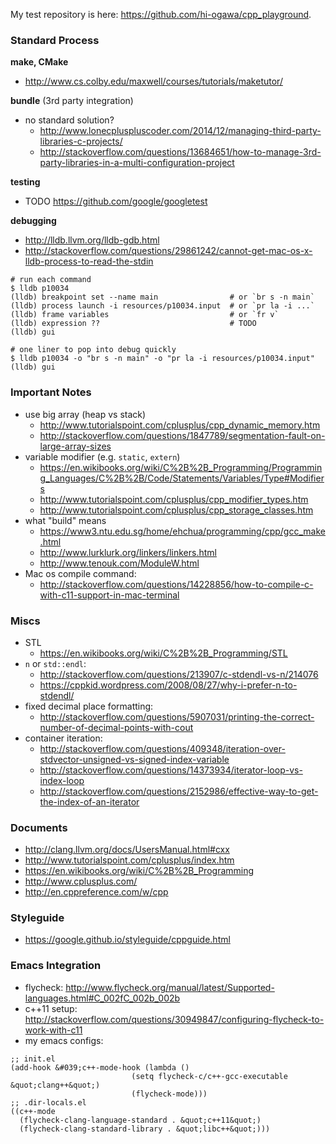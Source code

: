<!--
{
  "title": "C++ Starter",
  "date": "2016-03-16T03:34:58.000Z",
  "category": "",
  "tags": [
    "c"
  ],
  "draft": false
}
-->

My test repository is here: https://github.com/hi-ogawa/cpp_playground.

### Standard Process

__make, CMake__

- http://www.cs.colby.edu/maxwell/courses/tutorials/maketutor/

__bundle__ (3rd party integration)

- no standard solution?
  - http://www.lonecpluspluscoder.com/2014/12/managing-third-party-libraries-c-projects/
  - http://stackoverflow.com/questions/13684651/how-to-manage-3rd-party-libraries-in-a-multi-configuration-project

__testing__

- TODO https://github.com/google/googletest

__debugging__

- http://lldb.llvm.org/lldb-gdb.html
- http://stackoverflow.com/questions/29861242/cannot-get-mac-os-x-lldb-process-to-read-the-stdin
```
# run each command
$ lldb p10034
(lldb) breakpoint set --name main                # or `br s -n main`
(lldb) process launch -i resources/p10034.input  # or `pr la -i ...`
(lldb) frame variables                           # or `fr v`
(lldb) expression ??                             # TODO
(lldb) gui

# one liner to pop into debug quickly
$ lldb p10034 -o "br s -n main" -o "pr la -i resources/p10034.input"
(lldb) gui
```


### Important Notes

- use big array (heap vs stack)
  - http://www.tutorialspoint.com/cplusplus/cpp_dynamic_memory.htm
  - http://stackoverflow.com/questions/1847789/segmentation-fault-on-large-array-sizes
- variable modifier (e.g. `static`, `extern`)
  - https://en.wikibooks.org/wiki/C%2B%2B_Programming/Programming_Languages/C%2B%2B/Code/Statements/Variables/Type#Modifiers
  - http://www.tutorialspoint.com/cplusplus/cpp_modifier_types.htm
  - http://www.tutorialspoint.com/cplusplus/cpp_storage_classes.htm
- what "build" means
  - https://www3.ntu.edu.sg/home/ehchua/programming/cpp/gcc_make.html
  - http://www.lurklurk.org/linkers/linkers.html
  - http://www.tenouk.com/ModuleW.html
- Mac os compile command:
  - http://stackoverflow.com/questions/14228856/how-to-compile-c-with-c11-support-in-mac-terminal

### Miscs

- STL
  - https://en.wikibooks.org/wiki/C%2B%2B_Programming/STL
- `n` or `std::endl`:
  - http://stackoverflow.com/questions/213907/c-stdendl-vs-n/214076
  - https://cppkid.wordpress.com/2008/08/27/why-i-prefer-n-to-stdendl/
- fixed decimal place formatting:
  - http://stackoverflow.com/questions/5907031/printing-the-correct-number-of-decimal-points-with-cout
- container iteration:
  - http://stackoverflow.com/questions/409348/iteration-over-stdvector-unsigned-vs-signed-index-variable
  - http://stackoverflow.com/questions/14373934/iterator-loop-vs-index-loop
  - http://stackoverflow.com/questions/2152986/effective-way-to-get-the-index-of-an-iterator

### Documents

- http://clang.llvm.org/docs/UsersManual.html#cxx
- http://www.tutorialspoint.com/cplusplus/index.htm
- https://en.wikibooks.org/wiki/C%2B%2B_Programming
- http://www.cplusplus.com/
- http://en.cppreference.com/w/cpp


### Styleguide

- https://google.github.io/styleguide/cppguide.html

### Emacs Integration

- flycheck: http://www.flycheck.org/manual/latest/Supported-languages.html#C_002fC_002b_002b
- c++11 setup: http://stackoverflow.com/questions/30949847/configuring-flycheck-to-work-with-c11
- my emacs configs:
```
;; init.el
(add-hook &#039;c++-mode-hook (lambda ()
                           (setq flycheck-c/c++-gcc-executable &quot;clang++&quot;)
                           (flycheck-mode)))
;; .dir-locals.el
((c++-mode
  (flycheck-clang-language-standard . &quot;c++11&quot;)
  (flycheck-clang-standard-library . &quot;libc++&quot;)))
```